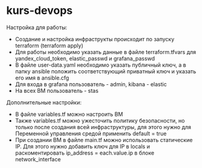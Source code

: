 # kurs-devops

Настройка для работы:  
- Создание и настройка инфраструкты происходит по запуску terraform (terraform apply)
- Для работы необходимо указать данные в файле terraform.tfvars для yandex_cloud_token, elastic_passwd и grafana_passwd
- В файле user-data.yaml необходимо указать публичный ключ, а в папку ansible положить соответствующий приватный ключ и указать его имя в ansible.cfg
- Для входа в grafana пользователь - admin, kibana - elastic
- На всех ВМ пользователь - stas

Дополнительные настройки:  
- В файле variables.tf можно настроить ВМ
- Также variables.tf можно ужесточить политику безопасности, но только после создания всей инфраструктуры, для этого нужно для Переменной управления средой применить default = true
- При создании ВМ в файле main.tf можно использовать статические IP. Для этого нужно добавить ключ для IP в locals и раскоментировать ip_address = each.value.ip в блоке network_interface

